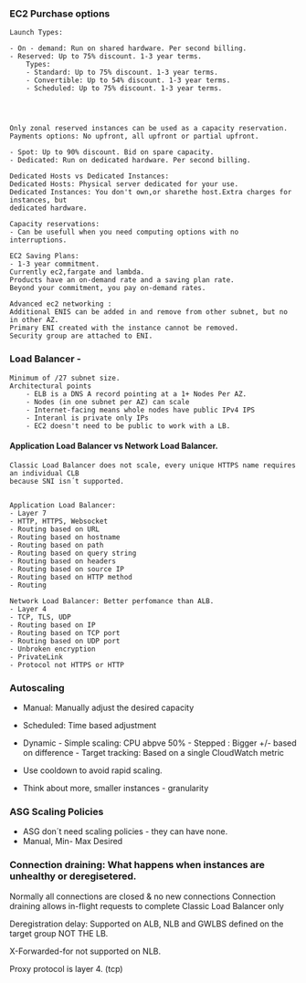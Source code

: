 ### EC2 Purchase options

    Launch Types: 

    - On - demand: Run on shared hardware. Per second billing.
    - Reserved: Up to 75% discount. 1-3 year terms.
        Types:
        - Standard: Up to 75% discount. 1-3 year terms.
        - Convertible: Up to 54% discount. 1-3 year terms.
        - Scheduled: Up to 75% discount. 1-3 year terms.
    



    Only zonal reserved instances can be used as a capacity reservation.
    Payments options: No upfront, all upfront or partial upfront.

    - Spot: Up to 90% discount. Bid on spare capacity.
    - Dedicated: Run on dedicated hardware. Per second billing.
    
    Dedicated Hosts vs Dedicated Instances:
    Dedicated Hosts: Physical server dedicated for your use.
    Dedicated Instances: You don't own,or sharethe host.Extra charges for instances, but
    dedicated hardware.
    
    Capacity reservations:
    - Can be usefull when you need computing options with no interruptions.
    
    EC2 Saving Plans:
    - 1-3 year commitment.
    Currently ec2,fargate and lambda.
    Products have an on-demand rate and a saving plan rate.
    Beyond your commitment, you pay on-demand rates.

    Advanced ec2 networking :
    Additional ENIS can be added in and remove from other subnet, but no in other AZ.
    Primary ENI created with the instance cannot be removed.
    Security group are attached to ENI.
    

### Load Balancer -  

    Minimum of /27 subnet size.
    Architectural points
        - ELB is a DNS A record pointing at a 1+ Nodes Per AZ.
        - Nodes (in one subnet per AZ) can scale
        - Internet-facing means whole nodes have public IPv4 IPS
        - Interanl is private only IPs
        - EC2 doesn't need to be public to work with a LB.

#### Application Load Balancer vs Network Load Balancer.

    Classic Load Balancer does not scale, every unique HTTPS name requires an individual CLB
    because SNI isn´t supported.


    Application Load Balancer:
    - Layer 7
    - HTTP, HTTPS, Websocket
    - Routing based on URL
    - Routing based on hostname
    - Routing based on path
    - Routing based on query string
    - Routing based on headers
    - Routing based on source IP
    - Routing based on HTTP method
    - Routing

    Network Load Balancer: Better perfomance than ALB.
    - Layer 4
    - TCP, TLS, UDP
    - Routing based on IP
    - Routing based on TCP port
    - Routing based on UDP port
    - Unbroken encryption
    - PrivateLink
    - Protocol not HTTPS or HTTP

### Autoscaling 

- Manual: Manually adjust the desired capacity
- Scheduled: Time based adjustment
- Dynamic
        - Simple scaling: CPU abpve 50%
        - Stepped : Bigger +/- based on difference
        - Target tracking: Based on a single CloudWatch metric

- Use cooldown to avoid rapid scaling.
- Think about more, smaller instances - granularity


### ASG Scaling Policies

- ASG don´t need scaling policies - they can have none.
- Manual, Min- Max Desired

### Connection draining: What happens when instances are unhealthy or deregisetered.
Normally all connections are closed & no new connections
Connection draining allows in-flight requests to complete
Classic Load Balancer only

Deregistration delay: Supported on ALB, NLB and GWLBS
defined on the target group NOT THE LB.

X-Forwarded-for not supported on NLB.

Proxy protocol is layer 4. (tcp)




